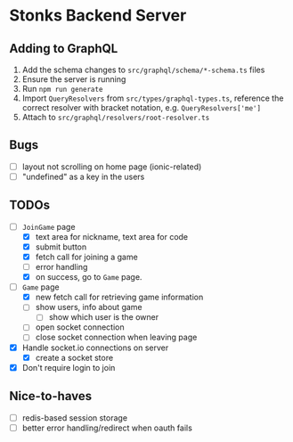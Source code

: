 # Stonks Backend Server

## Adding to GraphQL

1. Add the schema changes to `src/graphql/schema/*-schema.ts` files
1. Ensure the server is running
1. Run `npm run generate`
1. Import `QueryResolvers` from `src/types/graphql-types.ts`, reference the correct resolver with bracket notation, e.g. `QueryResolvers['me']`
1. Attach to `src/graphql/resolvers/root-resolver.ts`

## Bugs

- [ ] layout not scrolling on home page (ionic-related)
- [ ] "undefined" as a key in the users

## TODOs

- [ ] `JoinGame` page
  - [x] text area for nickname, text area for code
  - [x] submit button
  - [x] fetch call for joining a game
  - [ ] error handling
  - [x] on success, go to `Game` page.
- [ ] `Game` page
  - [x] new fetch call for retrieving game information
  - [ ] show users, info about game
    - [ ] show which user is the owner
  - [ ] open socket connection
  - [ ] close socket connection when leaving page
- [x] Handle socket.io connections on server
  - [x] create a socket store
- [x] Don't require login to join

## Nice-to-haves

- [ ] redis-based session storage
- [ ] better error handling/redirect when oauth fails
